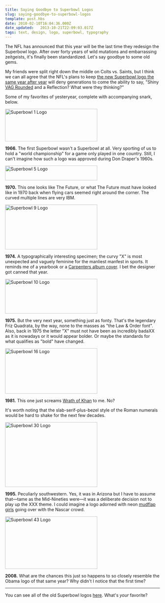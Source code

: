```yaml
---
title: Saying Goodbye to Superbowl Logos
slug: saying-goodbye-to-superbowl-logos
template: post.hbs
date: 2010-02-10T16:04:36.000Z
date_updated:   2013-10-21T22:09:03.017Z
tags: text, design, logo, superbowl, typography
---
```


The NFL has announced that this year will be the last time they redesign the Superbowl logo. After over forty years of wild mutations and embarrassing zeitgeists, it's finally been standardized. Let's say goodbye to some old gems.<!--more-->

My friends were split right down the middle on Colts vs. Saints, but I think we can all agree that the NFL's plans to keep <a href="http://sports.espn.go.com/dallas/nfl/news/story?id=4886793">the new Superbowl logo the same year after year</a> will deny generations to come the ability to say, "Shiny <a href="http://fontfeed.com/archives/the-logos-of-web-20/">VAG Rounded</a> and a Reflection? What were they thinking?"

Some of my favorites of yesteryear, complete with accompanying snark, below.

<div class="figure left"><img src="/images/2010/02/superbowl1.gif" alt="Superbowl 1 Logo" width="300" height="106" /></div>

<strong>1966.</strong> The first Superbowl wasn't a Superbowl at all. Very sporting of us to hold a "world championship" for a game only played in one country. Still, I can't imagine how such a logo was approved during Don Draper's 1960s.

<div class="figure right"><img src="/images/2010/02/superbowl5.gif" alt="Superbowl 5 Logo" width="300" height="48" /></div>

<strong>1970.</strong> This one looks like The Future, or what The Future must have looked like in 1970 back when flying cars seemed right around the corner. The curved multiple lines are very IBM.

<div class="figure left"><img src="/images/2010/02/superbowl9.gif" alt="Superbowl 9 Logo" width="300" height="146" /></div>

<strong>1974.</strong> A typographically interesting specimen; the curvy "X" is most unexpected and vaguely feminine for the manliest manfest in sports. It reminds me of a yearbook or a <a href="http://www.carpentersconnection.com/discography/carpenters.jpg">Carpenters album cover</a>. I bet the designer got canned that year.

<div class="figure right"><img src="/images/2010/02/superbowl10.gif" alt="Superbowl 10 Logo"width="300" height="113" /></div>

<strong>1975.</strong> But the very next year, something just as fonty. That's the legendary Friz Quadrata, by the way, none to the masses as "the Law &amp; Order font". Also, back in 1975 the letter "X" must not have been as incredibly badaXX as it is nowadays or it would appear bolder. Or maybe the standards for what qualifies as "bold" have changed.

<div class="figure left"><img src="/images/2010/02/superbowl16.gif" alt="Superbowl 16 Logo" title="" width="300" height="148" /></div>

<strong>1981.</strong> This one just screams <a href="http://www.sci-fimovieposters.co.uk/star-trek-posters/star-trek-II-the-wrath-of-khan-original-us-one-sheet-movie-poster.htm">Wrath of Khan</a> to me. No?

It's worth noting that the slab-serif-plus-bezel style of the Roman numerals would be hard to shake for the next few decades.

<div class="figure right"><img src="/images/2010/02/superbowl30.gif" alt="Superbowl 30 Logo" width="300" height="211" /></div>

<strong>1995.</strong> Peculiarly southwestern. Yes, it was in Arizona but I have to assume that&mdash;tame as the Mid-Nineties were&mdash;it was a deliberate decision not to play up the XXX theme. I could imagine a logo adorned with neon <a href="http://en.wikipedia.org/wiki/Mudflap_girl">mudflap girls</a> going over with the Nascar crowd.

<div class="figure left"><img src="/images/2010/02/superbowl43.gif" alt="Superbowl 43 Logo" width="300" height="171" /></div>

<strong>2008.</strong> What are the chances this just so happens to so closely resemble the Obama logo of that same year? Why didn't I notice that the first time?

<hr />

You can see all of the old Superbowl logos <a href="http://www.sportslogos.net/team.php?id=593">here</a>. What's <em>your</em> favorite?
